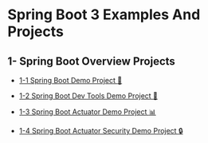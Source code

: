 # Spring Boot 3 Examples And Projects
## 1- Spring Boot Overview Projects


- [1-1 Spring Boot Demo Project :fallen_leaf:](https://github.com/erenuygur/spring-boot-3-projects/tree/main/01-spring-boot-overview/01-spring-boot-demo)

- [1-2 Spring Boot Dev Tools Demo Project :hammer:](https://github.com/erenuygur/spring-boot-3-projects/tree/main/01-spring-boot-overview/02-dev-tools-demo)

- [1-3 Spring Boot Actuator Demo Project :bar_chart:](https://github.com/erenuygur/spring-boot-3-projects/tree/main/01-spring-boot-overview/03-actuator-demo)

- [1-4 Spring Boot Actuator Security Demo Project :lock:](https://github.com/erenuygur/spring-boot-3-projects/tree/main/01-spring-boot-overview/04-actuator-security-demo)

